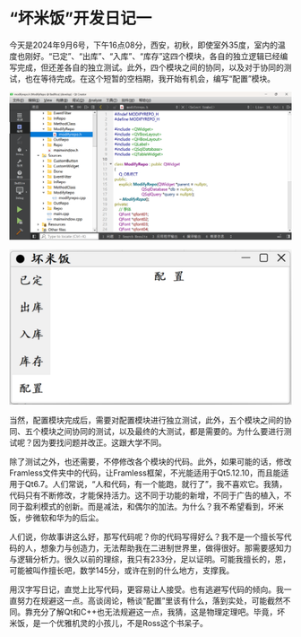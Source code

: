 # “坏米饭”开发日记一

​	今天是2024年9月6号，下午16点08分，西安，初秋，即使室外35度，室内的温度也刚好。“已定”、“出库”、“入库”、“库存”这四个模块，各自的独立逻辑已经编写完成，但还差各自的独立测试。此外，四个模块之间的协同，以及对于协同的测试，也在等待完成。在这个短暂的空档期，我开始有机会，编写“配置”模块。

![Png1](DevelopNote1Png1.png)

![Png2](DevelopNote1Png2.png)

​	当然，配置模块完成后，需要对配置模块进行独立测试，此外，五个模块之间的协同、五个模块之间协同的测试，以及最终的大测试，都是需要的。为什么要进行测试呢？因为要找问题并改正。这跟大学不同。

​	除了测试之外，也还需要，不停修改各个模块的代码。此外，如果可能的话，修改Framless文件夹中的代码，让Framless框架，不光能适用于Qt5.12.10，而且能适用于Qt6.7。人们常说，“人和代码，有一个能跑，就行了”，我不喜欢它。我猜，代码只有不断修改，才能保持活力。这不同于功能的新增，不同于广告的植入，不同于盈利模式的创新。而是减法，和偶尔的加法。为什么？我不希望看到，坏米饭，步微软和华为的后尘。

​	人们说，你故事讲这么好，那写代码呢？你的代码写得好么？我不是一个擅长写代码的人，想象力与创造力，无法帮助我在二进制世界里，做得很好。那需要感知力与逻辑分析力。很久以前的理综，我只有233分，足以证明。可能我擅长的，恩，可能被叫作擅长吧，数学145分，或许在别的什么地方，支撑我。

​	用汉字写日记，直觉上比写代码，更容易让人接受。也有逃避写代码的倾向。我一直努力在规避这一点。高谈阔论，畅谈“配置”里该有什么，落到实处，可能截然不同。靠充分了解Qt和C++也无法规避这一点，我猜，这是物理定理吧。毕竟，坏米饭，是一个优雅机灵的小孩儿，不是Ross这个书呆子。

